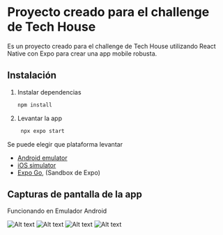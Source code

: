 # Proyecto creado para el challenge de Tech House

Es un proyecto creado para el challenge de Tech House utilizando React Native con Expo para crear una app mobile robusta.

## Instalación

1. Instalar dependencias

   ```bash
   npm install
   ```

2. Levantar la app

   ```bash
    npx expo start
   ```

Se puede elegir que plataforma levantar

- [Android emulator](https://docs.expo.dev/workflow/android-studio-emulator/)
- [iOS simulator](https://docs.expo.dev/workflow/ios-simulator/)
- [Expo Go](https://expo.dev/go), (Sandbox de Expo)

## Capturas de pantalla de la app

Funcionando en Emulador Android

![Alt text](https://i.postimg.cc/8C4VFRJh/Screenshot-2024-10-24-at-11-03-14.png "Mis Datos")
![Alt text](https://i.postimg.cc/MTr25zYH/Screenshot-2024-10-24-at-11-04-02.png "Mis Tareas")
![Alt text](https://i.postimg.cc/QtMZcF1v/Screenshot-2024-10-24-at-11-04-37.png "Agregar Tarea")
![Alt text](https://i.postimg.cc/yNsHYQd1/Screenshot-2024-10-24-at-11-06-21.png "Lista con elementos creados")
